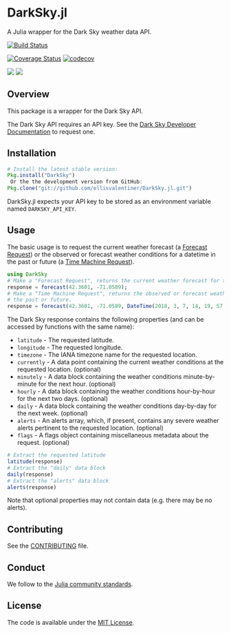 # DarkSky.jl

A Julia wrapper for the Dark Sky weather data API.

[![Build Status](https://travis-ci.org/ellisvalentiner/DarkSky.jl.svg?branch=master)](https://travis-ci.org/ellisvalentiner/DarkSky.jl)

[![Coverage Status](https://coveralls.io/repos/github/ellisvalentiner/DarkSky.jl/badge.svg?branch=master)](https://coveralls.io/github/ellisvalentiner/DarkSky.jl?branch=master) [![codecov](https://codecov.io/gh/ellisvalentiner/DarkSky.jl/branch/master/graph/badge.svg)](https://codecov.io/gh/ellisvalentiner/DarkSky.jl)

[![](https://img.shields.io/badge/docs-stable-blue.svg)](https://ellisvalentiner.github.io/DarkSky.jl/stable) [![](https://img.shields.io/badge/docs-latest-blue.svg)](https://ellisvalentiner.github.io/DarkSky.jl/latest)

## Overview

This package is a wrapper for the Dark Sky API.

The Dark Sky API requires an API key. See the [Dark Sky Developer Documentation](https://darksky.net/dev/docs) to request one.

## Installation

```julia
# Install the latest stable version:
Pkg.install("DarkSky")
 Or the the development version from GitHub:
Pkg.clone("git://github.com/ellisvalentiner/DarkSky.jl.git")
```

DarkSky.jl expects your API key to be stored as an environment variable named `DARKSKY_API_KEY`.

## Usage

The basic usage is to request the current weather forecast (a [Forecast Request](https://darksky.net/dev/docs#forecast-request)) or the observed or forecast weather conditions for a datetime in the past or future (a [Time Machine Request](https://darksky.net/dev/docs#time-machine-request)).

```julia
using DarkSky
# Make a "Forecast Request", returns the current weather forecast for the next week.
response = forecast(42.3601, -71.0589);
# Make a "Time Machine Request", returns the observed or forecast weather conditions for a date in
# the past or future.
response = forecast(42.3601, -71.0589, DateTime(2018, 3, 7, 14, 19, 57));
```

The Dark Sky response contains the following properties (and can be accessed by functions with the same name):

* `latitude` - The requested latitude.
* `longitude` - The requested longitude.
* `timezone` - The IANA timezone name for the requested location.
* `currently` - A data point containing the current weather conditions at the requested location. (optional)
* `minutely` - A data block containing the weather conditions minute-by-minute for the next hour. (optional)
* `hourly` - A data block containing the weather conditions hour-by-hour for the next two days. (optional)
* `daily` - A data block containing the weather conditions day-by-day for the next week. (optional)
* `alerts` - An alerts array, which, if present, contains any severe weather alerts pertinent to the requested location. (optional)
* `flags` - A flags object containing miscellaneous metadata about the request. (optional)

```julia
# Extract the requested latitude
latitude(response)
# Extract the "daily" data block
daily(response)
# Extract the "alerts" data block
alerts(response)
```

Note that optional properties may not contain data (e.g. there may be no alerts).

## Contributing

See the [CONTRIBUTING](https://github.com/ellisvalentiner/DarkSky.jl/blob/master/CONTRIBUTING) file.

## Conduct

We follow to the [Julia community standards](http://julialang.org/community/standards/).

## License

The code is available under the [MIT License](https://github.com/ellisvalentiner/DarkSky.jl/blob/master/LICENSE).
